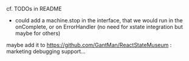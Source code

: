 cf. TODOs in README
- could add a machine.stop in the interface, that we would run in the onComplete, or on 
    ErrorHandler (no need for xstate integration but maybe for others)

maybe add it to https://github.com/GantMan/ReactStateMuseum : marketing
debugging support... 
